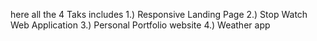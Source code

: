 here all the 4 Taks includes 
1.) Responsive Landing Page 
2.) Stop Watch Web Application 
3.) Personal Portfolio website 
4.) Weather app
